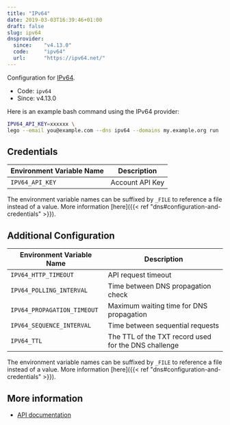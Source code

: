 ```yaml
---
title: "IPv64"
date: 2019-03-03T16:39:46+01:00
draft: false
slug: ipv64
dnsprovider:
  since:    "v4.13.0"
  code:     "ipv64"
  url:      "https://ipv64.net/"
---
```


<!-- THIS DOCUMENTATION IS AUTO-GENERATED. PLEASE DO NOT EDIT. -->
<!-- providers/dns/ipv64/ipv64.toml -->
<!-- THIS DOCUMENTATION IS AUTO-GENERATED. PLEASE DO NOT EDIT. -->


Configuration for [IPv64](https://ipv64.net/).


<!--more-->

- Code: `ipv64`
- Since: v4.13.0


Here is an example bash command using the IPv64 provider:

```bash
IPV64_API_KEY=xxxxxx \
lego --email you@example.com --dns ipv64 --domains my.example.org run
```




## Credentials

| Environment Variable Name | Description |
|-----------------------|-------------|
| `IPV64_API_KEY` | Account API Key |

The environment variable names can be suffixed by `_FILE` to reference a file instead of a value.
More information [here]({{< ref "dns#configuration-and-credentials" >}}).


## Additional Configuration

| Environment Variable Name | Description |
|--------------------------------|-------------|
| `IPV64_HTTP_TIMEOUT` | API request timeout |
| `IPV64_POLLING_INTERVAL` | Time between DNS propagation check |
| `IPV64_PROPAGATION_TIMEOUT` | Maximum waiting time for DNS propagation |
| `IPV64_SEQUENCE_INTERVAL` | Time between sequential requests |
| `IPV64_TTL` | The TTL of the TXT record used for the DNS challenge |

The environment variable names can be suffixed by `_FILE` to reference a file instead of a value.
More information [here]({{< ref "dns#configuration-and-credentials" >}}).




## More information

- [API documentation](https://ipv64.net/dyndns_updater_api)

<!-- THIS DOCUMENTATION IS AUTO-GENERATED. PLEASE DO NOT EDIT. -->
<!-- providers/dns/ipv64/ipv64.toml -->
<!-- THIS DOCUMENTATION IS AUTO-GENERATED. PLEASE DO NOT EDIT. -->
